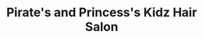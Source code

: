 ---
title: "Pirate's and Princess's Kidz Hair Salon"
url: /bethel-park/pirates-and-princesss-kidz-hair-salon/
shop: hairdresser
---